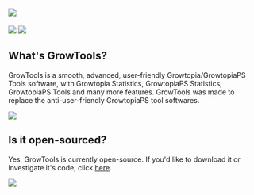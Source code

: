 # <a href="https://github.com/Pronner/GrowTools/releases" alt="GrowTools"><img src="https://media.discordapp.net/attachments/916226674071339010/935930121255264267/game_logo_small.png" /></a> 
<a href="https://github.com/Pronner/GrowTools/releases" alt="GrowTools"><img src="https://img.shields.io/github/downloads/Pronner/GrowTools/total?logo=github&style=for-the-badge" /></a> <a href="https://github.com/Pronner/GrowTools/releases" alt="GrowTools"><img src="https://camo.githubusercontent.com/d4bb4be07cc1a36a0ad6dd1d1b2eae84779f19791b9956e6a37be455aeb50ef5/68747470733a2f2f696d672e736869656c64732e696f2f62616467652f706c6174666f726d2d77696e2d2d333225323025374325323077696e2d2d36342d6c6967687467726579" /></a>

## What's GrowTools?
GrowTools is a smooth, advanced, user-friendly Growtopia/GrowtopiaPS Tools software, with Growtopia Statistics, GrowtopiaPS Statistics, GrowtopiaPS Tools and many more features. GrowTools was made to replace the anti-user-friendly GrowtopiaPS tool softwares. 

<a href="https://github.com/Pronner/GrowTools/releases" alt="GrowTools"><img src="https://media.discordapp.net/attachments/916226674071339010/935928029006426112/image_2022-01-26_200350.png?width=688&height=408" /></a>

## Is it open-sourced?
Yes, GrowTools is currently open-source. If you'd like to download it or investigate it's code, click [here](https://github.com/Pronner/GrowTools).

<a href="https://github.com/Pronner/GrowTools" alt="GrowTools"><img src="https://media.discordapp.net/attachments/916226674071339010/935931029804441650/unknown.png?width=699&height=408" /></a>
